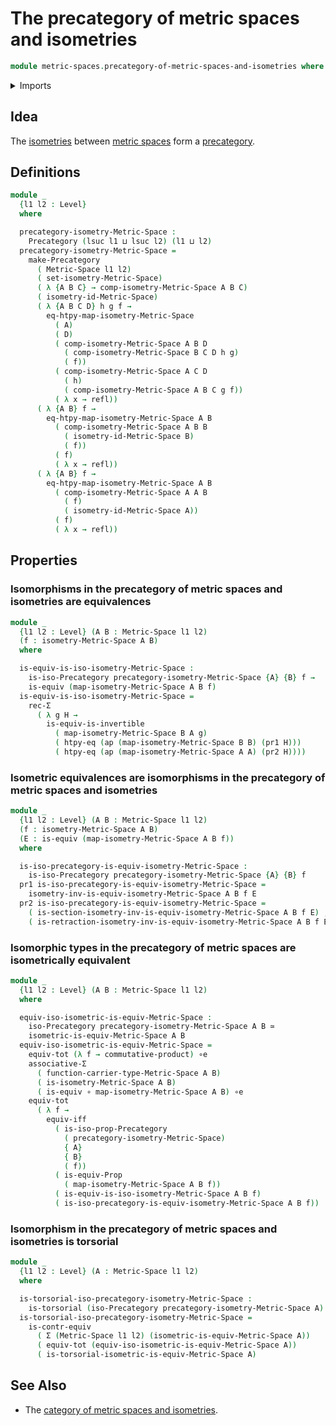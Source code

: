 # The precategory of metric spaces and isometries

```agda
module metric-spaces.precategory-of-metric-spaces-and-isometries where
```

<details><summary>Imports</summary>

```agda
open import category-theory.isomorphisms-in-precategories
open import category-theory.precategories

open import foundation.action-on-identifications-functions
open import foundation.contractible-types
open import foundation.dependent-pair-types
open import foundation.equivalences
open import foundation.function-extensionality
open import foundation.function-types
open import foundation.functoriality-dependent-pair-types
open import foundation.identity-types
open import foundation.logical-equivalences
open import foundation.propositions
open import foundation.subtypes
open import foundation.torsorial-type-families
open import foundation.transport-along-identifications
open import foundation.type-arithmetic-cartesian-product-types
open import foundation.type-arithmetic-dependent-pair-types
open import foundation.universe-levels

open import metric-spaces.equality-of-metric-spaces
open import metric-spaces.functions-metric-spaces
open import metric-spaces.isometry-metric-spaces
open import metric-spaces.metric-spaces
```

</details>

## Idea

The [isometries](metric-spaces.isometry-metric-spaces.md) between
[metric spaces](metric-spaces.metric-spaces.md) form a
[precategory](category-theory.precategories.md).

## Definitions

```agda
module _
  {l1 l2 : Level}
  where

  precategory-isometry-Metric-Space :
    Precategory (lsuc l1 ⊔ lsuc l2) (l1 ⊔ l2)
  precategory-isometry-Metric-Space =
    make-Precategory
      ( Metric-Space l1 l2)
      ( set-isometry-Metric-Space)
      ( λ {A B C} → comp-isometry-Metric-Space A B C)
      ( isometry-id-Metric-Space)
      ( λ {A B C D} h g f →
        eq-htpy-map-isometry-Metric-Space
          ( A)
          ( D)
          ( comp-isometry-Metric-Space A B D
            ( comp-isometry-Metric-Space B C D h g)
            ( f))
          ( comp-isometry-Metric-Space A C D
            ( h)
            ( comp-isometry-Metric-Space A B C g f))
          ( λ x → refl))
      ( λ {A B} f →
        eq-htpy-map-isometry-Metric-Space A B
          ( comp-isometry-Metric-Space A B B
            ( isometry-id-Metric-Space B)
            ( f))
          ( f)
          ( λ x → refl))
      ( λ {A B} f →
        eq-htpy-map-isometry-Metric-Space A B
          ( comp-isometry-Metric-Space A A B
            ( f)
            ( isometry-id-Metric-Space A))
          ( f)
          ( λ x → refl))
```

## Properties

### Isomorphisms in the precategory of metric spaces and isometries are equivalences

```agda
module _
  {l1 l2 : Level} (A B : Metric-Space l1 l2)
  (f : isometry-Metric-Space A B)
  where

  is-equiv-is-iso-isometry-Metric-Space :
    is-iso-Precategory precategory-isometry-Metric-Space {A} {B} f →
    is-equiv (map-isometry-Metric-Space A B f)
  is-equiv-is-iso-isometry-Metric-Space =
    rec-Σ
      ( λ g H →
        is-equiv-is-invertible
          ( map-isometry-Metric-Space B A g)
          ( htpy-eq (ap (map-isometry-Metric-Space B B) (pr1 H)))
          ( htpy-eq (ap (map-isometry-Metric-Space A A) (pr2 H))))
```

### Isometric equivalences are isomorphisms in the precategory of metric spaces and isometries

```agda
module _
  {l1 l2 : Level} (A B : Metric-Space l1 l2)
  (f : isometry-Metric-Space A B)
  (E : is-equiv (map-isometry-Metric-Space A B f))
  where

  is-iso-precategory-is-equiv-isometry-Metric-Space :
    is-iso-Precategory precategory-isometry-Metric-Space {A} {B} f
  pr1 is-iso-precategory-is-equiv-isometry-Metric-Space =
    isometry-inv-is-equiv-isometry-Metric-Space A B f E
  pr2 is-iso-precategory-is-equiv-isometry-Metric-Space =
    ( is-section-isometry-inv-is-equiv-isometry-Metric-Space A B f E) ,
    ( is-retraction-isometry-inv-is-equiv-isometry-Metric-Space A B f E)
```

### Isomorphic types in the precategory of metric spaces are isometrically equivalent

```agda
module _
  {l1 l2 : Level} (A B : Metric-Space l1 l2)
  where

  equiv-iso-isometric-is-equiv-Metric-Space :
    iso-Precategory precategory-isometry-Metric-Space A B ≃
    isometric-is-equiv-Metric-Space A B
  equiv-iso-isometric-is-equiv-Metric-Space =
    equiv-tot (λ f → commutative-product) ∘e
    associative-Σ
      ( function-carrier-type-Metric-Space A B)
      ( is-isometry-Metric-Space A B)
      ( is-equiv ∘ map-isometry-Metric-Space A B) ∘e
    equiv-tot
      ( λ f →
        equiv-iff
          ( is-iso-prop-Precategory
            ( precategory-isometry-Metric-Space)
            { A}
            { B}
            ( f))
          ( is-equiv-Prop
            ( map-isometry-Metric-Space A B f))
          ( is-equiv-is-iso-isometry-Metric-Space A B f)
          ( is-iso-precategory-is-equiv-isometry-Metric-Space A B f))
```

### Isomorphism in the precategory of metric spaces and isometries is torsorial

```agda
module _
  {l1 l2 : Level} (A : Metric-Space l1 l2)
  where

  is-torsorial-iso-precategory-isometry-Metric-Space :
    is-torsorial (iso-Precategory precategory-isometry-Metric-Space A)
  is-torsorial-iso-precategory-isometry-Metric-Space =
    is-contr-equiv
      ( Σ (Metric-Space l1 l2) (isometric-is-equiv-Metric-Space A))
      ( equiv-tot (equiv-iso-isometric-is-equiv-Metric-Space A))
      ( is-torsorial-isometric-is-equiv-Metric-Space A)
```

## See Also

- The
  [category of metric spaces and isometries](metric-spaces.category-of-metric-spaces-and-isometries.md).
